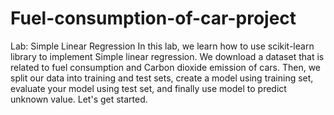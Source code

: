 # Fuel-consumption-of-car-project
Lab: Simple Linear Regression In this lab, we learn how to use scikit-learn library to implement Simple linear regression. We download a dataset that is related to fuel consumption and Carbon dioxide emission of cars. Then, we split our data into training and test sets, create a model using training set, evaluate your model using test set, and finally use model to predict unknown value. Let's get started.
